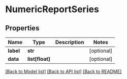 # NumericReportSeries

## Properties
Name | Type | Description | Notes
------------ | ------------- | ------------- | -------------
**label** | **str** |  | [optional] 
**data** | **list[float]** |  | [optional] 

[[Back to Model list]](../README.md#documentation-for-models) [[Back to API list]](../README.md#documentation-for-api-endpoints) [[Back to README]](../README.md)


